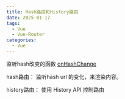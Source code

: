 ```yaml
---
title: Hash路由和History路由
date: 2025-01-17
tags:
  - Vue
  - Vue-Router
categories:
  - Vue
---
```


监听hash改变的函数
[onHashChange](https://developer.mozilla.org/en-US/docs/Web/API/Window/hashchange_event)

hash路由：
监听hash url 的变化，来渲染内容。

history路由：
使用 History API 控制路由